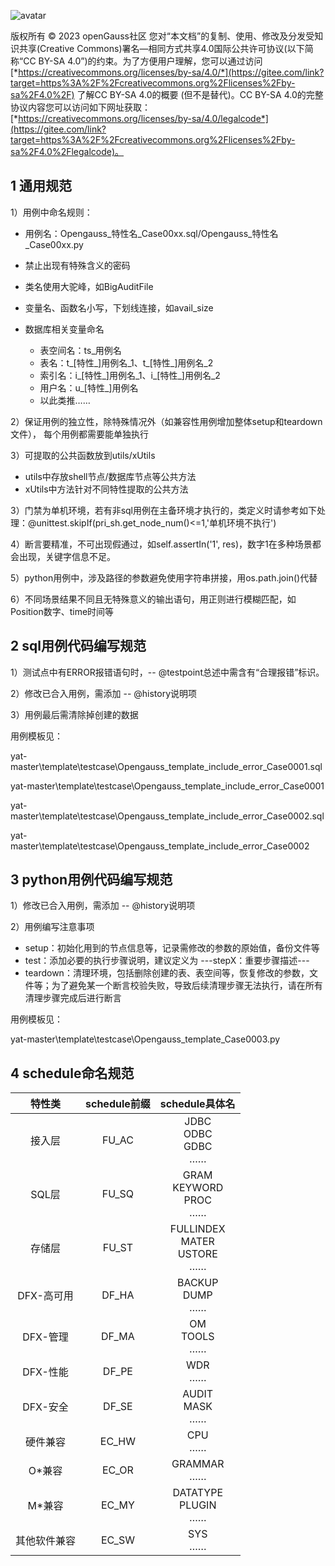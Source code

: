 ![avatar](D:\工作\gitee\Yat\images\openGauss.png)

版权所有 © 2023 openGauss社区 您对“本文档”的复制、使用、修改及分发受知识共享(Creative Commons)署名—相同方式共享4.0国际公共许可协议(以下简称“CC BY-SA 4.0”)的约束。为了方便用户理解，您可以通过访问[*https://creativecommons.org/licenses/by-sa/4.0/*](https://gitee.com/link?target=https%3A%2F%2Fcreativecommons.org%2Flicenses%2Fby-sa%2F4.0%2F) 了解CC BY-SA 4.0的概要 (但不是替代)。CC BY-SA 4.0的完整协议内容您可以访问如下网址获取：[*https://creativecommons.org/licenses/by-sa/4.0/legalcode*](https://gitee.com/link?target=https%3A%2F%2Fcreativecommons.org%2Flicenses%2Fby-sa%2F4.0%2Flegalcode)。

## 1 通用规范

1）用例中命名规则：

- 用例名：Opengauss\_特性名\_Case00xx.sql/Opengauss\_特性名\_Case00xx.py
- 禁止出现有特殊含义的密码

- 类名使用大驼峰，如BigAuditFile
- 变量名、函数名小写，下划线连接，如avail_size
- 数据库相关变量命名
  - 表空间名：ts\_用例名
  - 表名：t\_[特性\_]用例名\_1、t\_[特性\_]用例名\_2
  - 索引名：i\_[特性\_]用例名\_1、i\_[特性\_]用例名\_2
  - 用户名：u\_[特性\_]用例名
  - 以此类推……

2）保证用例的独立性，除特殊情况外（如兼容性用例增加整体setup和teardown文件）， 每个用例都需要能单独执行

3）可提取的公共函数放到utils/xUtils

- utils中存放shell节点/数据库节点等公共方法
- xUtils中方法针对不同特性提取的公共方法

3）门禁为单机环境，若有非sql用例在主备环境才执行的，类定义时请参考如下处理：@unittest.skipIf(pri_sh.get_node_num()<=1,'单机环境不执行')

4）断言要精准，不可出现假通过，如self.assertIn('1', res)，数字1在多种场景都会出现，关键字信息不足。

5）python用例中，涉及路径的参数避免使用字符串拼接，用os.path.join()代替

6）不同场景结果不同且无特殊意义的输出语句，用正则进行模糊匹配，如Position数字、time时间等

## 2 sql用例代码编写规范

1）测试点中有ERROR报错语句时，-- @testpoint总述中需含有“合理报错”标识。

2）修改已合入用例，需添加 -- @history说明项

3）用例最后需清除掉创建的数据

用例模板见：

yat-master\template\testcase\Opengauss_template_include_error_Case0001.sql

yat-master\template\testcase\Opengauss_template_include_error_Case0001

yat-master\template\testcase\Opengauss_template_include_error_Case0002.sql

yat-master\template\testcase\Opengauss_template_include_error_Case0002

## 3 python用例代码编写规范

1）修改已合入用例，需添加 -- @history说明项

2）用例编写注意事项

- setup：初始化用到的节点信息等，记录需修改的参数的原始值，备份文件等
- test：添加必要的执行步骤说明，建议定义为 ---stepX：重要步骤描述---
- teardown：清理环境，包括删除创建的表、表空间等，恢复修改的参数，文件等；为了避免某一个断言校验失败，导致后续清理步骤无法执行，请在所有清理步骤完成后进行断言

用例模板见：

yat-master\template\testcase\Opengauss_template_Case0003.py

## 4 schedule命名规范

|    特性类    | schedule前缀 |              schedule具体名              |
| :----------: | :----------: | :--------------------------------------: |
|    接入层    |    FU_AC     |     JDBC<br />ODBC<br />GDBC<br />……     |
|    SQL层     |    FU_SQ     |   GRAM<br />KEYWORD<br />PROC<br />……    |
|    存储层    |    FU_ST     | FULLINDEX<br />MATER<br />USTORE<br />…… |
|  DFX-高可用  |    DF_HA     |         BACKUP<br />DUMP<br />……         |
|   DFX-管理   |    DF_MA     |          OM<br />TOOLS<br />……           |
|   DFX-性能   |    DF_PE     |               WDR<br />……                |
|   DFX-安全   |    DF_SE     |         AUDIT<br />MASK<br />……          |
|   硬件兼容   |    EC_HW     |               CPU<br />……                |
|    O*兼容    |    EC_OR     |             GRAMMAR<br />……              |
|    M*兼容    |    EC_MY     |       DATATYPE<br />PLUGIN<br />……       |
| 其他软件兼容 |    EC_SW     |               SYS<br />……                |

